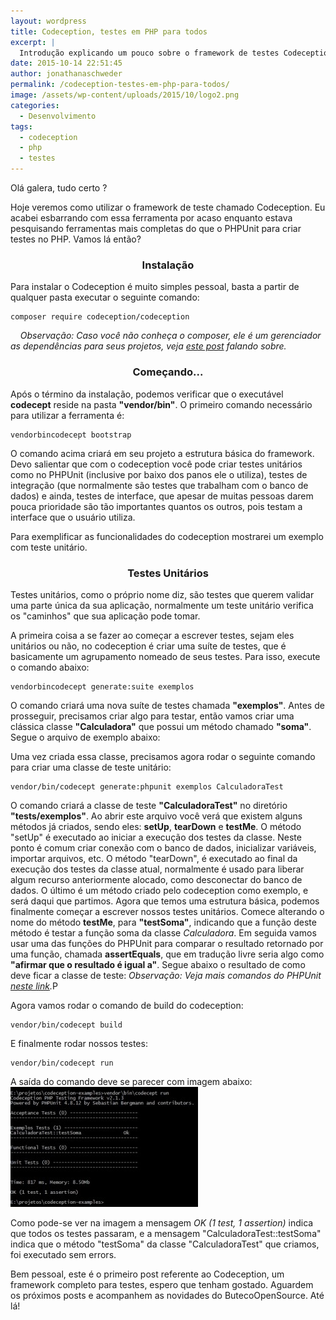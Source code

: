 ```yaml
---
layout: wordpress
title: Codeception, testes em PHP para todos
excerpt: |
  Introdução explicando um pouco sobre o framework de testes Codeception para PHP
date: 2015-10-14 22:51:45
author: jonathanaschweder
permalink: /codeception-testes-em-php-para-todos/
image: /assets/wp-content/uploads/2015/10/logo2.png
categories:
  - Desenvolvimento
tags:
  - codeception
  - php
  - testes
---
```


Olá galera, tudo certo ?

<span class="message_content">Hoje veremos como utilizar o framework de teste chamado Codeception. Eu acabei esbarrando com essa ferramenta por acaso enquanto estava pesquisando ferramentas mais completas do que o PHPUnit para criar testes no PHP. Vamos lá então?
</span>

<!--more-->
<h3 style="text-align: center;">Instalação</h3>
Para instalar o Codeception é muito simples pessoal, basta a partir de qualquer pasta executar o seguinte comando:
<pre><code>composer require codeception/codeception</code></pre>
<em>    Observação: Caso você não conheça o composer, ele é um gerenciador as dependências para seus projetos, veja <a href="/controle-de-dependencia-em-php-usando-o-composer/" target="_blank">este post</a> falando sobre.</em>
<h3 style="text-align: center;">Começando...</h3>
Após o término da instalação, podemos verificar que o executável <strong>codecept</strong> reside na pasta <strong>"vendor/bin"</strong>. O primeiro comando necessário para utilizar a ferramenta é:
<pre><code>vendorbincodecept bootstrap</code></pre>
O comando acima criará em seu projeto a estrutura básica do framework. Devo salientar que com o codeception você pode criar testes unitários como no PHPUnit (inclusive por baixo dos panos ele o utiliza), testes de integração (que normalmente são testes que trabalham com o banco de dados) e ainda, testes de interface, que apesar de muitas pessoas darem pouca prioridade são tão importantes quantos os outros, pois testam a interface que o usuário utiliza.

Para exemplificar as funcionalidades do codeception mostrarei um exemplo com teste unitário.
<h3 style="text-align: center;">Testes Unitários</h3>
Testes unitários, como o próprio nome diz, são testes que querem validar uma parte única da sua aplicação, normalmente um teste unitário verifica os "caminhos" que sua aplicação pode tomar.

A primeira coisa a se fazer ao começar a escrever testes, sejam eles unitários ou não, no codeception é criar uma suíte de testes, que é basicamente um agrupamento nomeado de seus testes. Para isso, execute o comando abaixo:
<pre><code>vendorbincodecept generate:suite exemplos</code></pre>
O comando criará uma nova suíte de testes chamada <strong>"exemplos"</strong>. Antes de prosseguir, precisamos criar algo para testar, então vamos criar uma clássica classe <strong>"Calculadora"</strong> que possui um método chamado <strong>"soma"</strong>. Segue o arquivo de exemplo abaixo:

<script src="//gistfy-app.herokuapp.com/github/ButecoOpenSource/codeception//src/Calculadora.php?lang=php&amp;style=github" type="text/javascript"></script>Uma vez criada essa classe, precisamos agora rodar o seguinte comando para criar uma classe de teste unitário:

<pre><code>vendor/bin/codecept generate:phpunit exemplos CalculadoraTest
</code></pre>

O comando criará a classe de teste <strong>"CalculadoraTest"</strong> no diretório <strong>"tests/exemplos"</strong>. Ao abrir este arquivo você verá que existem alguns métodos já criados, sendo eles: <strong>setUp</strong>, <strong>tearDown</strong> e <strong>testMe</strong>. O método "setUp" é executado ao iniciar a execução dos testes da classe. Neste ponto é comum criar conexão com o banco de dados, inicializar variáveis, importar arquivos, etc. O método "tearDown", é executado ao final da execução dos testes da classe atual, normalmente é usado para liberar algum recurso anteriormente alocado, como desconectar do banco de dados. O último é um método criado pelo codeception como exemplo, e será daqui que partimos. Agora que temos uma estrutura básica, podemos finalmente começar a escrever nossos testes unitários. Comece alterando o nome do método <strong>testMe</strong>, para <strong>"testSoma"</strong>, indicando que a função deste método é testar a função soma da classe <em>Calculadora</em>. Em seguida vamos usar uma das funções do PHPUnit para comparar o resultado retornado por uma função, chamada <strong>assertEquals</strong>, que em tradução livre seria algo como <strong>"afirmar que o resultado é igual a"</strong>. Segue abaixo o resultado de como deve ficar a classe de teste:<script src="//gistfy-app.herokuapp.com/github/ButecoOpenSource/codeception//tests/exemplos/CalculadoraTest.php?lang=php&amp;style=github" type="text/javascript"></script>
<em>Observação: Veja mais comandos do PHPUnit <a href="https://phpunit.de/manual/current/pt_br/appendixes.assertions.html" target="_blank">neste link</a>.</em>P

Agora vamos rodar o comando de build do codeception:
<pre><code>vendor/bin/codecept build
</code></pre>
E finalmente rodar nossos testes:
<pre><code>vendor/bin/codecept run
</code></pre>
A saída do comando deve se parecer com imagem abaixo:
<a href="/assets/wp-content/uploads/2015/10/resultado_codeception.jpg"><img class="size-medium wp-image-3671 aligncenter" src="/assets/wp-content/uploads/2015/10/resultado_codeception-300x192.jpg" alt="Resultado da execução do comando run" width="300" height="192" /></a>

Como pode-se ver na imagem a mensagem <em>OK (1 test, 1 assertion)</em> indica que todos os testes passaram, e a mensagem "CalculadoraTest::testSoma" indica que o método "testSoma" da classe "CalculadoraTest" que criamos, foi executado sem errors.

Bem pessoal, este é o primeiro post referente ao Codeception, um framework completo para testes, espero que tenham gostado. Aguardem os próximos posts e acompanhem as novidades do ButecoOpenSource. Até lá!